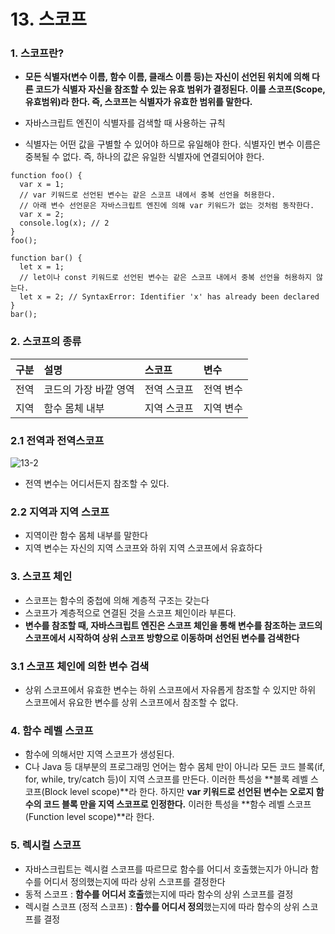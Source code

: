 # 13.  스코프

### 1. 스코프란?

- **모든 식별자(변수 이름, 함수 이름, 클래스 이름 등)는 자신이 선언된 위치에 의해 다른 코드가 식별자 자신을 참조할 수 있는 유효 범위가 결정된다. 이를 스코프(Scope, 유효범위)라 한다. 즉, 스코프는 식별자가 유효한 범위를 말한다.**

- 자바스크립트 엔진이 식별자를 검색할 때 사용하는 규칙

- 식별자는 어떤 값을 구별할 수 있어야 하므로 유일해야 한다. 식별자인 변수 이름은 중복될 수 없다. 즉, 하나의 값은 유일한 식별자에 연결되어야 한다.

```
function foo() {
  var x = 1;
  // var 키워드로 선언된 변수는 같은 스코프 내에서 중복 선언을 허용한다.
  // 아래 변수 선언문은 자바스크립트 엔진에 의해 var 키워드가 없는 것처럼 동작한다.
  var x = 2;
  console.log(x); // 2
}
foo();

function bar() {
  let x = 1;
  // let이나 const 키워드로 선언된 변수는 같은 스코프 내에서 중복 선언을 허용하지 않는다.
  let x = 2; // SyntaxError: Identifier 'x' has already been declared
}
bar();
```

### 2. 스코프의 종류

| 구분 | 설명                  | 스코프      | 변수      |
| :--: | :-------------------- | :---------- | :-------- |
| 전역 | 코드의 가장 바깥 영역 | 전역 스코프 | 전역 변수 |
| 지역 | 함수 몸체 내부        | 지역 스코프 | 지역 변수 |

### 2.1 전역과 전역스코프

![13-2](https://poiemaweb.com/assets/fs-images/13-2.png)

- 전역 변수는 어디서든지 참조할 수 있다.

### 2.2 지역과 지역 스코프

- 지역이란 함수 몸체 내부를 말한다
- 지역 변수는 자신의 지역 스코프와 하위 지역 스코프에서 유효하다

### 3. 스코프 체인

- 스코프는 함수의 중첩에 의해 계층적 구조는 갖는다
- 스코프가 계층적으로 연결된 것을 스코프 체인이라 부른다.
- **변수를 참조할 때, 자바스크립트 엔진은 스코프 체인을 통해 변수를 참조하는 코드의 스코프에서 시작하여 상위 스코프 방향으로 이동하며 선언된 변수를 검색한다**

### 3.1 스코프 체인에 의한 변수 검색

- 상위 스코프에서 유효한 변수는 하위 스코프에서 자유롭게 참조할 수 있지만 하위 스코프에서 유요한 변수를 상위 스코프에서 참조할 수 없다.

### 4. 함수 레벨 스코프

- 함수에 의해서만 지역 스코프가 생성된다.
- C나 Java 등 대부분의 프로그래밍 언어는 함수 몸체 만이 아니라 모든 코드 블록(if, for, while, try/catch 등)이 지역 스코프를 만든다. 이러한 특성을 **블록 레벨 스코프(Block level scope)**라 한다. 하지만 **var 키워드로 선언된 변수는 오로지 함수의 코드 블록 만을 지역 스코프로 인정한다.** 이러한 특성을 **함수 레벨 스코프(Function level scope)**라 한다.

### 5. 렉시컬 스코프

- 자바스크립트는 렉시컬 스코프를 따르므로 함수를 어디서 호출했는지가 아니라 함수를 어디서 정의했는지에 따라 상위 스코프를 결정한다
- 동적 스코프 : **함수를 어디서 호출**했는지에 따라 함수의 상위 스코프를 결정
- 렉시컬 스코프 (정적 스코프) : **함수를 어디서 정의**했는지에 따라 함수의 상위 스코프를 결정

